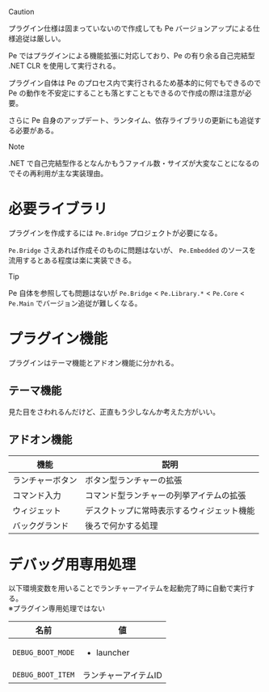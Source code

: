 > [!CAUTION]
> プラグイン仕様は固まっていないので作成しても Pe バージョンアップによる仕様追従は厳しい。

Pe ではプラグインによる機能拡張に対応しており、Pe の有り余る自己完結型 .NET CLR を使用して実行される。

プラグイン自体は Pe のプロセス内で実行されるため基本的に何でもできるので Pe の動作を不安定にすることも落とすこともできるので作成の際は注意が必要。

さらに Pe 自身のアップデート、ランタイム、依存ライブラリの更新にも追従する必要がある。

> [!NOTE]
> .NET で自己完結型作るとなんかもうファイル数・サイズが大変なことになるのでその再利用が主な実装理由。

# 必要ライブラリ

プラグインを作成するには `Pe.Bridge` プロジェクトが必要になる。

`Pe.Bridge` さえあれば作成そのものに問題はないが、 `Pe.Embedded` のソースを流用するとある程度は楽に実装できる。

> [!TIP]
> Pe 自体を参照しても問題はないが `Pe.Bridge` < `Pe.Library.*` < `Pe.Core` < `Pe.Main` でバージョン追従が難しくなる。

# プラグイン機能

プラグインはテーマ機能とアドオン機能に分かれる。

## テーマ機能

見た目をさわれるんだけど、正直もう少しなんか考えた方がいい。

## アドオン機能

| 機能 | 説明 |
|---|---|
| ランチャーボタン | ボタン型ランチャーの拡張 |
| コマンド入力 | コマンド型ランチャーの列挙アイテムの拡張 |
| ウィジェット | デスクトップに常時表示するウィジェット機能 |
| バックグランド | 後ろで何かする処理 |

# デバッグ用専用処理

以下環境変数を用いることでランチャーアイテムを起動完了時に自動で実行する。  
※プラグイン専用処理ではない

| 名前 | 値 |
|---|---|
| `DEBUG_BOOT_MODE` | <ul><li>launcher</li></ul> |
| `DEBUG_BOOT_ITEM` | ランチャーアイテムID |
